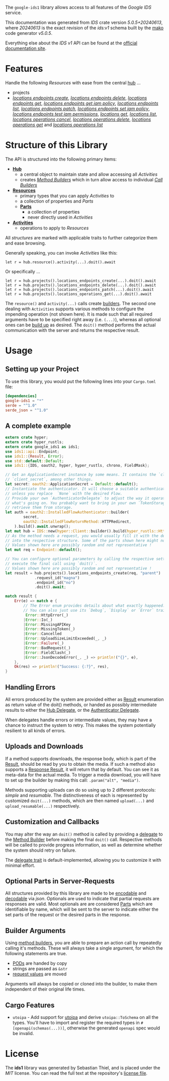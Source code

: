 <!---
DO NOT EDIT !
This file was generated automatically from 'src/generator/templates/api/README.md.mako'
DO NOT EDIT !
-->
The `google-ids1` library allows access to all features of the *Google IDS* service.

This documentation was generated from *IDS* crate version *5.0.5+20240613*, where *20240613* is the exact revision of the *ids:v1* schema built by the [mako](http://www.makotemplates.org/) code generator *v5.0.5*.

Everything else about the *IDS* *v1* API can be found at the
[official documentation site](https://cloud.google.com/).
# Features

Handle the following *Resources* with ease from the central [hub](https://docs.rs/google-ids1/5.0.5+20240613/google_ids1/IDS) ... 

* projects
 * [*locations endpoints create*](https://docs.rs/google-ids1/5.0.5+20240613/google_ids1/api::ProjectLocationEndpointCreateCall), [*locations endpoints delete*](https://docs.rs/google-ids1/5.0.5+20240613/google_ids1/api::ProjectLocationEndpointDeleteCall), [*locations endpoints get*](https://docs.rs/google-ids1/5.0.5+20240613/google_ids1/api::ProjectLocationEndpointGetCall), [*locations endpoints get iam policy*](https://docs.rs/google-ids1/5.0.5+20240613/google_ids1/api::ProjectLocationEndpointGetIamPolicyCall), [*locations endpoints list*](https://docs.rs/google-ids1/5.0.5+20240613/google_ids1/api::ProjectLocationEndpointListCall), [*locations endpoints patch*](https://docs.rs/google-ids1/5.0.5+20240613/google_ids1/api::ProjectLocationEndpointPatchCall), [*locations endpoints set iam policy*](https://docs.rs/google-ids1/5.0.5+20240613/google_ids1/api::ProjectLocationEndpointSetIamPolicyCall), [*locations endpoints test iam permissions*](https://docs.rs/google-ids1/5.0.5+20240613/google_ids1/api::ProjectLocationEndpointTestIamPermissionCall), [*locations get*](https://docs.rs/google-ids1/5.0.5+20240613/google_ids1/api::ProjectLocationGetCall), [*locations list*](https://docs.rs/google-ids1/5.0.5+20240613/google_ids1/api::ProjectLocationListCall), [*locations operations cancel*](https://docs.rs/google-ids1/5.0.5+20240613/google_ids1/api::ProjectLocationOperationCancelCall), [*locations operations delete*](https://docs.rs/google-ids1/5.0.5+20240613/google_ids1/api::ProjectLocationOperationDeleteCall), [*locations operations get*](https://docs.rs/google-ids1/5.0.5+20240613/google_ids1/api::ProjectLocationOperationGetCall) and [*locations operations list*](https://docs.rs/google-ids1/5.0.5+20240613/google_ids1/api::ProjectLocationOperationListCall)




# Structure of this Library

The API is structured into the following primary items:

* **[Hub](https://docs.rs/google-ids1/5.0.5+20240613/google_ids1/IDS)**
    * a central object to maintain state and allow accessing all *Activities*
    * creates [*Method Builders*](https://docs.rs/google-ids1/5.0.5+20240613/google_ids1/client::MethodsBuilder) which in turn
      allow access to individual [*Call Builders*](https://docs.rs/google-ids1/5.0.5+20240613/google_ids1/client::CallBuilder)
* **[Resources](https://docs.rs/google-ids1/5.0.5+20240613/google_ids1/client::Resource)**
    * primary types that you can apply *Activities* to
    * a collection of properties and *Parts*
    * **[Parts](https://docs.rs/google-ids1/5.0.5+20240613/google_ids1/client::Part)**
        * a collection of properties
        * never directly used in *Activities*
* **[Activities](https://docs.rs/google-ids1/5.0.5+20240613/google_ids1/client::CallBuilder)**
    * operations to apply to *Resources*

All *structures* are marked with applicable traits to further categorize them and ease browsing.

Generally speaking, you can invoke *Activities* like this:

```Rust,ignore
let r = hub.resource().activity(...).doit().await
```

Or specifically ...

```ignore
let r = hub.projects().locations_endpoints_create(...).doit().await
let r = hub.projects().locations_endpoints_delete(...).doit().await
let r = hub.projects().locations_endpoints_patch(...).doit().await
let r = hub.projects().locations_operations_get(...).doit().await
```

The `resource()` and `activity(...)` calls create [builders][builder-pattern]. The second one dealing with `Activities` 
supports various methods to configure the impending operation (not shown here). It is made such that all required arguments have to be 
specified right away (i.e. `(...)`), whereas all optional ones can be [build up][builder-pattern] as desired.
The `doit()` method performs the actual communication with the server and returns the respective result.

# Usage

## Setting up your Project

To use this library, you would put the following lines into your `Cargo.toml` file:

```toml
[dependencies]
google-ids1 = "*"
serde = "^1.0"
serde_json = "^1.0"
```

## A complete example

```Rust
extern crate hyper;
extern crate hyper_rustls;
extern crate google_ids1 as ids1;
use ids1::api::Endpoint;
use ids1::{Result, Error};
use std::default::Default;
use ids1::{IDS, oauth2, hyper, hyper_rustls, chrono, FieldMask};

// Get an ApplicationSecret instance by some means. It contains the `client_id` and 
// `client_secret`, among other things.
let secret: oauth2::ApplicationSecret = Default::default();
// Instantiate the authenticator. It will choose a suitable authentication flow for you, 
// unless you replace  `None` with the desired Flow.
// Provide your own `AuthenticatorDelegate` to adjust the way it operates and get feedback about 
// what's going on. You probably want to bring in your own `TokenStorage` to persist tokens and
// retrieve them from storage.
let auth = oauth2::InstalledFlowAuthenticator::builder(
        secret,
        oauth2::InstalledFlowReturnMethod::HTTPRedirect,
    ).build().await.unwrap();
let mut hub = IDS::new(hyper::Client::builder().build(hyper_rustls::HttpsConnectorBuilder::new().with_native_roots().unwrap().https_or_http().enable_http1().build()), auth);
// As the method needs a request, you would usually fill it with the desired information
// into the respective structure. Some of the parts shown here might not be applicable !
// Values shown here are possibly random and not representative !
let mut req = Endpoint::default();

// You can configure optional parameters by calling the respective setters at will, and
// execute the final call using `doit()`.
// Values shown here are possibly random and not representative !
let result = hub.projects().locations_endpoints_create(req, "parent")
             .request_id("magna")
             .endpoint_id("no")
             .doit().await;

match result {
    Err(e) => match e {
        // The Error enum provides details about what exactly happened.
        // You can also just use its `Debug`, `Display` or `Error` traits
         Error::HttpError(_)
        |Error::Io(_)
        |Error::MissingAPIKey
        |Error::MissingToken(_)
        |Error::Cancelled
        |Error::UploadSizeLimitExceeded(_, _)
        |Error::Failure(_)
        |Error::BadRequest(_)
        |Error::FieldClash(_)
        |Error::JsonDecodeError(_, _) => println!("{}", e),
    },
    Ok(res) => println!("Success: {:?}", res),
}

```
## Handling Errors

All errors produced by the system are provided either as [Result](https://docs.rs/google-ids1/5.0.5+20240613/google_ids1/client::Result) enumeration as return value of
the doit() methods, or handed as possibly intermediate results to either the 
[Hub Delegate](https://docs.rs/google-ids1/5.0.5+20240613/google_ids1/client::Delegate), or the [Authenticator Delegate](https://docs.rs/yup-oauth2/*/yup_oauth2/trait.AuthenticatorDelegate.html).

When delegates handle errors or intermediate values, they may have a chance to instruct the system to retry. This 
makes the system potentially resilient to all kinds of errors.

## Uploads and Downloads
If a method supports downloads, the response body, which is part of the [Result](https://docs.rs/google-ids1/5.0.5+20240613/google_ids1/client::Result), should be
read by you to obtain the media.
If such a method also supports a [Response Result](https://docs.rs/google-ids1/5.0.5+20240613/google_ids1/client::ResponseResult), it will return that by default.
You can see it as meta-data for the actual media. To trigger a media download, you will have to set up the builder by making
this call: `.param("alt", "media")`.

Methods supporting uploads can do so using up to 2 different protocols: 
*simple* and *resumable*. The distinctiveness of each is represented by customized 
`doit(...)` methods, which are then named `upload(...)` and `upload_resumable(...)` respectively.

## Customization and Callbacks

You may alter the way an `doit()` method is called by providing a [delegate](https://docs.rs/google-ids1/5.0.5+20240613/google_ids1/client::Delegate) to the 
[Method Builder](https://docs.rs/google-ids1/5.0.5+20240613/google_ids1/client::CallBuilder) before making the final `doit()` call. 
Respective methods will be called to provide progress information, as well as determine whether the system should 
retry on failure.

The [delegate trait](https://docs.rs/google-ids1/5.0.5+20240613/google_ids1/client::Delegate) is default-implemented, allowing you to customize it with minimal effort.

## Optional Parts in Server-Requests

All structures provided by this library are made to be [encodable](https://docs.rs/google-ids1/5.0.5+20240613/google_ids1/client::RequestValue) and 
[decodable](https://docs.rs/google-ids1/5.0.5+20240613/google_ids1/client::ResponseResult) via *json*. Optionals are used to indicate that partial requests are responses 
are valid.
Most optionals are are considered [Parts](https://docs.rs/google-ids1/5.0.5+20240613/google_ids1/client::Part) which are identifiable by name, which will be sent to 
the server to indicate either the set parts of the request or the desired parts in the response.

## Builder Arguments

Using [method builders](https://docs.rs/google-ids1/5.0.5+20240613/google_ids1/client::CallBuilder), you are able to prepare an action call by repeatedly calling it's methods.
These will always take a single argument, for which the following statements are true.

* [PODs][wiki-pod] are handed by copy
* strings are passed as `&str`
* [request values](https://docs.rs/google-ids1/5.0.5+20240613/google_ids1/client::RequestValue) are moved

Arguments will always be copied or cloned into the builder, to make them independent of their original life times.

[wiki-pod]: http://en.wikipedia.org/wiki/Plain_old_data_structure
[builder-pattern]: http://en.wikipedia.org/wiki/Builder_pattern
[google-go-api]: https://github.com/google/google-api-go-client

## Cargo Features

* `utoipa` - Add support for [utoipa](https://crates.io/crates/utoipa) and derive `utoipa::ToSchema` on all
the types. You'll have to import and register the required types in `#[openapi(schemas(...))]`, otherwise the
generated `openapi` spec would be invalid.


# License
The **ids1** library was generated by Sebastian Thiel, and is placed 
under the *MIT* license.
You can read the full text at the repository's [license file][repo-license].

[repo-license]: https://github.com/Byron/google-apis-rsblob/main/LICENSE.md

